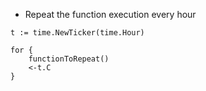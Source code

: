 - Repeat the function execution every hour
```
t := time.NewTicker(time.Hour)

for {
    functionToRepeat()
    <-t.C
}
```
